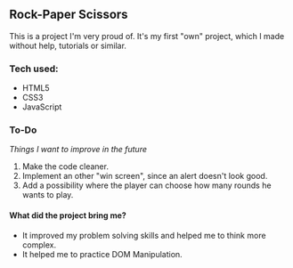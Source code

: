 ## Rock-Paper Scissors

This is a project I'm very proud of. It's my first "own" project, which I made without help, tutorials or similar.

### Tech used:

* HTML5
* CSS3
* JavaScript

### To-Do

_Things I want to improve in the future_

1. Make the code cleaner.
1. Implement an other "win screen", since an alert doesn't look good.
1. Add a possibility where the player can choose how many rounds he wants to play.

#### What did the project bring me?

* It improved my problem solving skills and helped me to think more complex.
* It helped me to practice DOM Manipulation.
